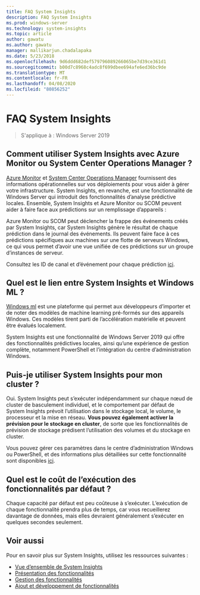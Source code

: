 ```yaml
---
title: FAQ System Insights
description: FAQ System Insights
ms.prod: windows-server
ms.technology: system-insights
ms.topic: article
author: gawatu
ms.author: gawatu
manager: mallikarjun.chadalapaka
ms.date: 5/23/2018
ms.openlocfilehash: 9d6ddd682def579796089266065be7d39ce361d1
ms.sourcegitcommit: b00d7c8968c4adc8f699dbee694afe6ed36bc9de
ms.translationtype: MT
ms.contentlocale: fr-FR
ms.lasthandoff: 04/08/2020
ms.locfileid: "80856252"
---
```

# <a name="system-insights-faq"></a>FAQ System Insights

>S'applique à : Windows Server 2019

## <a name="how-can-you-use-system-insights-with-azure-monitor-or-system-center-operations-manager"></a>Comment utiliser System Insights avec Azure Monitor ou System Center Operations Manager ?

[Azure Monitor](https://azure.microsoft.com/services/monitor/) et [System Center Operations Manager](https://docs.microsoft.com/system-center/scom/welcome?view=sc-om-1807) fournissent des informations opérationnelles sur vos déploiements pour vous aider à gérer votre infrastructure. System Insights, en revanche, est une fonctionnalité de Windows Server qui introduit des fonctionnalités d’analyse prédictive locales. Ensemble, System Insights et Azure Monitor ou SCOM peuvent aider à faire face aux prédictions sur un remplissage d’appareils :

 Azure Monitor ou SCOM peut déclencher la frappe des événements créés par System Insights, car System Insights génère le résultat de chaque prédiction dans le journal des événements. Ils peuvent faire face à ces prédictions spécifiques aux machines sur une flotte de serveurs Windows, ce qui vous permet d’avoir une vue unifiée de ces prédictions sur un groupe d’instances de serveur. 
 
 Consultez les ID de canal et d’événement pour chaque prédiction [ici](https://docs.microsoft.com/windows-server/manage/system-insights/managing-capabilities#retrieving-capability-results).

## <a name="how-does-system-insights-relate-to-windows-ml"></a>Quel est le lien entre System Insights et Windows ML ?

[Windows ml](https://docs.microsoft.com/windows/uwp/machine-learning/) est une plateforme qui permet aux développeurs d’importer et de noter des modèles de machine learning pré-formés sur des appareils Windows. Ces modèles tirent parti de l’accélération matérielle et peuvent être évalués localement. 

System Insights est une fonctionnalité de Windows Server 2019 qui offre des fonctionnalités prédictives locales, ainsi qu’une expérience de gestion complète, notamment PowerShell et l’intégration du centre d’administration Windows. 

## <a name="can-i-use-system-insights-for-my-cluster"></a>Puis-je utiliser System Insights pour mon cluster ? 

Oui. System Insights peut s’exécuter indépendamment sur chaque nœud de cluster de basculement individuel, et le comportement par défaut de System Insights prévoit l’utilisation dans le stockage local, le volume, le processeur et la mise en réseau. **Vous pouvez également activer la prévision pour le stockage en cluster**, de sorte que les fonctionnalités de prévision de stockage prédisent l’utilisation des volumes et du stockage en cluster. 

Vous pouvez gérer ces paramètres dans le centre d’administration Windows ou PowerShell, et des informations plus détaillées sur cette fonctionnalité sont disponibles [ici](https://blogs.technet.microsoft.com/filecab/2018/10/03/using-system-insights-to-forecast-clustered-storage-usage/).
 

## <a name="how-expensive-is-it-to-run-the-default-capabilities"></a>Quel est le coût de l’exécution des fonctionnalités par défaut ?

Chaque capacité par défaut est peu coûteuse à s’exécuter. L’exécution de chaque fonctionnalité prendra plus de temps, car vous recueillerez davantage de données, mais elles devraient généralement s’exécuter en quelques secondes seulement. 

## <a name="see-also"></a>Voir aussi
Pour en savoir plus sur System Insights, utilisez les ressources suivantes :

- [Vue d’ensemble de System Insights](overview.md)
- [Présentation des fonctionnalités](understanding-capabilities.md)
- [Gestion des fonctionnalités](managing-capabilities.md)
- [Ajout et développement de fonctionnalités](adding-and-developing-capabilities.md)
